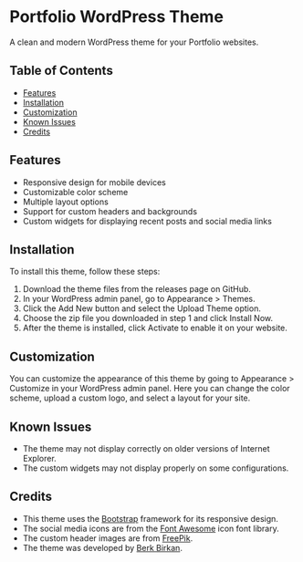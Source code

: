 # Portfolio WordPress Theme

A clean and modern WordPress theme for your Portfolio websites.

## Table of Contents

- [Features](#features)
- [Installation](#installation)
- [Customization](#customization)
- [Known Issues](#known-issues)
- [Credits](#credits)

## Features

- Responsive design for mobile devices
- Customizable color scheme
- Multiple layout options
- Support for custom headers and backgrounds
- Custom widgets for displaying recent posts and social media links

## Installation

To install this theme, follow these steps:

1. Download the theme files from the releases page on GitHub.
2. In your WordPress admin panel, go to Appearance > Themes.
3. Click the Add New button and select the Upload Theme option.
4. Choose the zip file you downloaded in step 1 and click Install Now.
5. After the theme is installed, click Activate to enable it on your website.

## Customization

You can customize the appearance of this theme by going to Appearance > Customize in your WordPress admin panel. Here you can change the color scheme, upload a custom logo, and select a layout for your site.

## Known Issues

- The theme may not display correctly on older versions of Internet Explorer.
- The custom widgets may not display properly on some configurations.

## Credits

- This theme uses the [Bootstrap](https://getbootstrap.com) framework for its responsive design.
- The social media icons are from the [Font Awesome](https://fontawesome.com) icon font library.
- The custom header images are from [FreePik](https://www.freepik.com/).
- The theme was developed by [Berk Birkan](https://berkbirkan.com).
